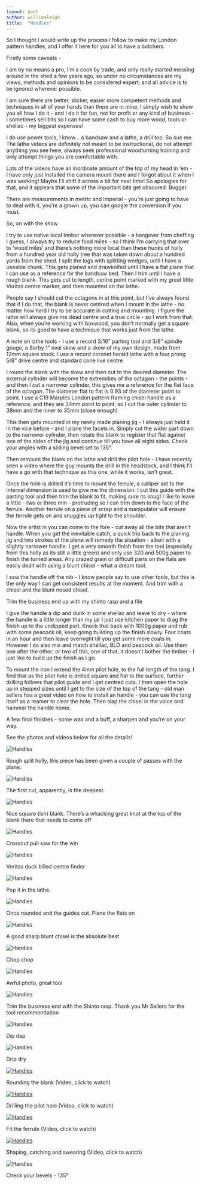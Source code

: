 ```yaml
---
layout: post
author: williamleigh
title:  "Handles"
---
```


So I thought I would write up the process I follow to make my London pattern handles, and I offer it here for you all to have a butchers.

Firstly some caveats -

I am by no means a pro, I’m a cook by trade, and only really started messing around in the shed a few years ago, so under no circumstances are my views, methods and opinions to be considered expert; and all advice is to be ignored wherever possible.

I am sure there are better, slicker, easier more competent methods and techniques in all of your hands than there are in mine, I simply wish to show you all how I do it - and I do it for fun, not for profit or any kind of business - I sometimes sell bits so I can have some cash to buy more wood, tools or shellac - my biggest expenses!

I do use power tools, I know… a bandsaw and a lathe, a drill too. So sue me. The lathe videos are definitely not meant to be instructional, do not attempt anything you see here, always seek professional woodturning training and only attempt things you are comfortable with.

Lots of the videos have an inordinate amount of the top of my head in ‘em - I have only just installed the camera mount there and I forgot about it when I was working! Maybe I’ll shift it across a bit for next time! So apologies for that, and it appears that some of the important bits get obscured. Bugger.

There are measurements in metric and imperial - you’re just going to have to deal with it, you’re a grown up, you can google the conversion if you must.

So, on with the show

I try to use native local timber wherever possible - a hangover from cheffing I guess, I always try to reduce food miles - so I think I’m carrying that over to ‘wood miles’ and there’s nothing more local than these hunks of holly from a hundred year old holly tree that was taken down about a hundred yards from the shed. I split the logs with splitting wedges, until I have a useable chunk. This gets planed and drawknifed until I have a flat plane that I can use as a reference for the bandsaw bed. Then I trim until I have a rough blank. This gets cut to length, centre point marked with my great little Veritas centre marker, and then mounted on the lathe.

People say I should cut the octagons in at this point, but I’ve always found that if I do that, the blank is never centred when I mount in the lathe - no matter how hard I try to be accurate in cutting and mounting. I figure the lathe will always give me dead centre and a true circle - so I work from that. Also, when you’re working with boxwood, you don’t normally get a square blank, so its good to have a technique that works just from the lathe.

A note on lathe tools - I use a record 3/16” parting tool and 3/8” spindle gouge, a Sorby 1” oval skew and a skew of my own design, made from 12mm square stock. I use a record coronet herald lathe with a four prong 5/8” drive centre and standard cone live centre

I round the blank with the skew and then cut to the desired diameter. The external cylinder will become the extremities of the octagon - the points - and then I cut a narrower cylinder, this gives me a reference for the flat face of the octagon. The diameter flat to flat is 0.93 of the diameter point to point. I use a C19 Marples London pattern framing chisel handle as a reference, and they are 37mm point to point, so I cut the outer cylinder to 38mm and the inner to 35mm (close enough)

This then gets mounted in my newly made planing jig - I always just held it in the vice before - and I plane the facets in. Simply cut the wider part down to the narrower cylinder, then rotate the blank to register that flat against one of the sides of the jig and continue till you have all eight sides. Check your angles with a sliding bevel set to 135°.

Then remount the blank on the lathe and drill the pilot hole - I have recently seen a video where the guy mounts the drill in the headstock, and I think I’ll have a go with that technique as this one, while it works, isn’t great.

Once the hole is drilled it’s time to mount the ferrule, a calliper set to the internal dimension is used to give me the dimension. I cut this guide with the parting tool and then trim the blank to fit, making sure its snug! I like to leave a little - two or three mm - protruding so I can trim down to the face of the ferrule. Another ferrule on a piece of scrap and a manipulator will ensure the ferrule gets on and snuggles up tight to the shoulder.

Now the artist in you can come to the fore - cut away all the bits that aren’t handle. When you get the inevitable catch, a quick trip back to the planing jig and two strokes of the plane will remedy the situation - albeit with a slightly narrower handle. I get a very smooth finish from the tool (especially from this holly as its still a little green) and only use 320 and 500g paper to finish the turned areas. Any crazed grain or difficult parts on the flats are easily dealt with using a blunt chisel - what a dream tool.

I saw the handle off the nib - I know people say to use other tools, but this is the only way I can get consistent results at the moment. And trim with a chisel and the blunt nosed chisel.

Trim the business end up with my shinto rasp and a file

I give the handle a dip and dunk in some shellac and leave to dry - where the handle is a little longer than my jar I just use kitchen paper to drag the finish up to the undipped part. Knock that back with 1000g paper and rub with some peacock oil, keep going building up the finish slowly. Four coats in an hour and then leave overnight till you get some more coats in. However I do also mix and match shellac, BLO and peacock oil. Use them one after the other; or two of this, one of that, it doesn’t bother the timber - I just like to build up the finish as I go.

To mount the iron I extend the 4mm pilot hole, to the full length of the tang. I find that as the pilot hole is drilled square and flat to the surface, further drilling follows that pilot guide and I get centred cuts. I then open the hole up in stepped sizes until I get to the size of the top of the tang - old man sellers has a great video on how to install an handle - you can use the tang itself as a reamer to clear the hole. Then slap the chisel in the voice and hammer the handle home.

A few final finishes - some wax and a buff, a sharpen and you’re on your way.

See the photos and videos below for all the details!


![Handles](/assets/images/handles/handle0.jpg)

Rough split holly, this piece has been given a couple of passes with the plane.

![Handles](/assets/images/handles/handles1.jpg)

The first cut, apparently, is the deepest.

![Handles](/assets/images/handles/handles2.jpg)

Nice square (ish) blank. There’s a whacking great knot at the top of the blank there that needs to come off

![Handles](/assets/images/handles/handles3.jpg)

Crosscut pull saw for the win

![Handles](/assets/images/handles/handles4.jpg)

Veritas duck billed centre finder

![Handles](/assets/images/handles/handles5.jpg)

Pop it in the lathe.

![Handles](/assets/images/handles/handles6.jpg)

Once rounded and the guides cut. Plane the flats on

![Handles](/assets/images/handles/handles7.jpg)

A good sharp blunt chisel is the absolute best

![Handles](/assets/images/handles/handles8.jpg)

Chop chop

![Handles](/assets/images/handles/handles9.jpg)

Awful photo, great tool

![Handles](/assets/images/handles/handles10.jpg)

Trim the business end with the Shinto rasp. Thank you Mr Sellers for the tool recommendation

![Handles](/assets/images/handles/handles11.jpg)

Dip dap

![Handles](/assets/images/handles/handles12.jpg)

Drip dry

[![Handles](/assets/images/handles/handles13.png)](https://youtu.be/hF_foMl-uyU)

Rounding the blank (Video, click to watch)

[![Handles](/assets/images/handles/handles14.png)](https://youtube.com/shorts/dY2D2oUT158/)

Drilling the pilot hole (Video, click to watch)

[![Handles](/assets/images/handles/handles15.png)](https://youtu.be/Bp2VFpTBY38)

Fit the ferrule (Video, click to watch)

[![Handles](/assets/images/handles/handles16.png)](https://youtu.be/P46iON52PfE)

Shaping, catching and swearing (Video, click to watch)

![Handles](/assets/images/handles/handles17.jpg)

Check your bevels - 135°

